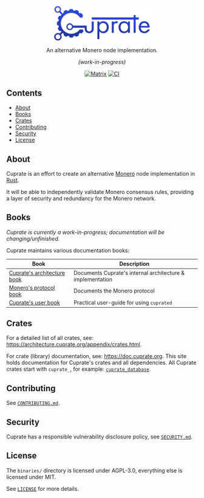 <div align="center">
	<img src="misc/logo/wordmark/CuprateWordmark.svg" width="50%"/>

An alternative Monero node implementation.

_(work-in-progress)_

[![Matrix](https://img.shields.io/badge/Matrix-Cuprate-white?logo=matrix&labelColor=grey&logoColor=white)](https://matrix.to/#/#cuprate:monero.social) [![CI](https://github.com/Cuprate/cuprate/actions/workflows/ci.yml/badge.svg)](https://github.com/Cuprate/cuprate/actions/workflows/ci.yml)

</div>

## Contents

- [About](#about)
- [Books](#books)
- [Crates](#crates)
- [Contributing](#contributing)
- [Security](#security)
- [License](#license)

<!--
TODO: add these sections someday.
- [Status](#status) // when we're near v1.0.0
- [Getting help](#getting-help) // issue tracker, user book, matrix channels, etc
- [Build](#build)
	- [Windows](#windows)
	- [macOS](#macOS)
	- [Linux](#Linux)
-->

## About

Cuprate is an effort to create an alternative [Monero](https://getmonero.org) node implementation
in [Rust](https://rust-lang.org).

It will be able to independently validate Monero consensus rules, providing a layer of security and redundancy for the
Monero network.

<!-- TODO: add some details about what Cuprate is and is not, goals, status -->

## Books

_Cuprate is currently a work-in-progress; documentation will be changing/unfinished._

Cuprate maintains various documentation books:

| Book                                                            | Description                                                |
|-----------------------------------------------------------------|------------------------------------------------------------|
| [Cuprate's architecture book](https://architecture.cuprate.org) | Documents Cuprate's internal architecture & implementation |
| [Monero's protocol book](https://monero-book.cuprate.org)       | Documents the Monero protocol                              |
| [Cuprate's user book](https://user.cuprate.org)                 | Practical user-guide for using `cuprated`                  |

## Crates
For a detailed list of all crates, see: <https://architecture.cuprate.org/appendix/crates.html>.

For crate (library) documentation, see: <https://doc.cuprate.org>. This site holds documentation for Cuprate's crates and all dependencies. All Cuprate crates start with `cuprate_`, for example: [`cuprate_database`](https://doc.cuprate.org/cuprate_database).

## Contributing

See [`CONTRIBUTING.md`](/CONTRIBUTING.md).

## Security

Cuprate has a responsible vulnerability disclosure policy, see [`SECURITY.md`](/SECURITY.md).

## License

The `binaries/` directory is licensed under AGPL-3.0, everything else is licensed under MIT.

See [`LICENSE`](/LICENSE) for more details.
